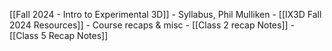 [[Fall 2024 - Intro to Experimental 3D]] - Syllabus, Phil Mulliken
	- [[IX3D Fall 2024 Resources]] - Course recaps & misc
	- [[Class 2 recap Notes]]
	- [[Class 5 Recap Notes]]